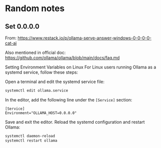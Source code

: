 # Random notes

## Set 0.0.0.0

From: https://www.restack.io/p/ollama-serve-answer-windows-0-0-0-0-cat-ai

Also mentioned in official doc: https://github.com/ollama/ollama/blob/main/docs/faq.md

Setting Environment Variables on Linux
For Linux users running Ollama as a systemd service, follow these steps:

Open a terminal and edit the systemd service file:

```sh
systemctl edit ollama.service
```

In the editor, add the following line under the `[Service]` section:

```
[Service]
Environment="OLLAMA_HOST=0.0.0.0"
```

Save and exit the editor.
Reload the systemd configuration and restart Ollama:

```sh
systemctl daemon-reload
systemctl restart ollama
```